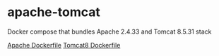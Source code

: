 # apache-tomcat
Docker compose that bundles Apache 2.4.33 and Tomcat 8.5.31 stack

[Apache Dockerfile](https://github.com/dagman62/apache/blob/master/Dockerfile)
[Tomcat8 Dockerfile](https://github.com/dagman62/tomcat8-ubuntu/blob/master/Dockerfile)
